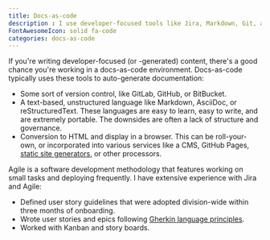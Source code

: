 ```yaml
---
title: Docs-as-code
description : I use developer-focused tools like Jira, Markdown, Git, and VS Code to democratize content creation across your organization.
FontAwesomeIcon: solid fa-code
categories: docs-as-code
---
```


If you're writing developer-focused (or -generated) content, there's a good chance you're working in a docs-as-code environment. Docs-as-code typically uses these tools to auto-generate documentation:

- Some sort of version control, like GitLab, GitHub, or BitBucket.
- A text-based, unstructured language like Markdown, AsciiDoc, or reStructuredText. These languages are easy to learn, easy to write, and are extremely portable. The downsides are often a lack of structure and governance.
- Conversion to HTML and display in a browser. This can be roll-your-own, or incorporated into various services like a CMS, GitHub Pages, [static site generators](../static-site-transformation/), or other processors.

Agile is a software development methodology that features working on small tasks and deploying frequently. I have extensive experience with Jira and Agile:

- Defined user story guidelines that were adopted division-wide within three months of onboarding.
- Wrote user stories and epics following [Gherkin language principles](https://cucumber.io/docs/gherkin/).
- Worked with Kanban and story boards.
